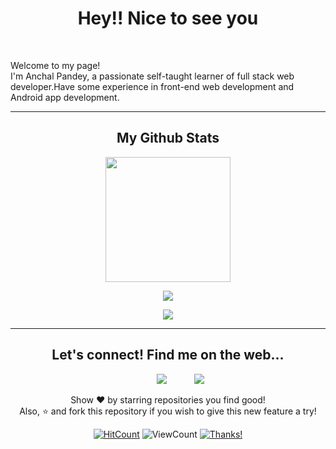 <h1 align="center">Hey!! Nice to see you</h1>
<br>
</p>
Welcome to my page!<br>
I'm Anchal Pandey, a passionate self-taught learner of full stack web developer.Have some experience in front-end web development and Android app development.
<hr>

<h2 align="center">My Github Stats</h2>

<div align="center">
<img align="center" height="200px" src="https://github-readme-stats.vercel.app/api/top-langs/?username=AnchalPandey29&layout=compact&bg_color=0,73FA79,73FDFF,7A81FF&theme=graywhite&langs_count=10">
<br>
<p></p>
  <img align="center" src="https://github-readme-stats.vercel.app/api?username=AnchalPandey29&count_private=true&show_icons=trueline_height=21&bg_color=0,EC6C6C,FFD479,FFFC79,73FA79&theme=graywhite">
<br>
<p></p>
<img align="center" src="https://github-readme-streak-stats.herokuapp.com/?user=AnchalPandey29&theme=dracula">	

</div>

<hr>
<div align="center">
<h2>Let's connect! Find me on the web...
</h2>


<a href="https://github.com/AnchalPandey29" target="_blank" style="padding:40px;"><img src="https://img.shields.io/badge/Github-AnchalPandey29-green?style=for-the-badge&logo=github"></a>
<a href="mailto:anchal29pandey@gmail.com" target="_blank"><img src="https://img.shields.io/badge/Email-anchal29pandey@gmail.com-teal?style=for-the-badge&logo=gmail"></a>

<p>Show ❤️ by starring repositories you find good!<br>
Also, ⭐️ and fork this repository if you wish to give this new feature a try!</p>
</div>


<div align="center">
  
[![HitCount](http://hits.dwyl.com/AnchalPandey29/AnchalPandey29.svg)](http://hits.dwyl.com/AnchalPandey29/AnchalPandey29) ![ViewCount](https://views.whatilearened.today/views/github/AnchalPandey29/AnchalPandey29.svg) [![Thanks!](https://img.shields.io/badge/Thanks%20for%20visiting-!-1EAEDB.svg)](https://AnchalPandey29.github.io/AnchalPandey29/)

</div>
  
